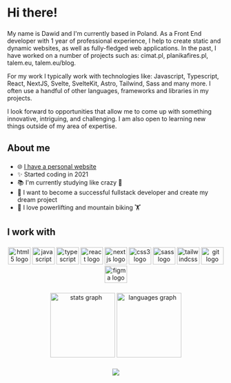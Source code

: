 <h1 align="left">Hi there!</h1>

###

<p align="left">
My name is Dawid and I'm currently based in Poland. As a Front End developer with 1 year of professional experience, I help to create static and dynamic websites, as well as fully-fledged web applications. In the past, I have worked on a number of projects such as: cimat.pl, planikafires.pl, talem.eu, talem.eu/blog.

For my work I typically work with technologies like: Javascript, Typescript, React, NextJS, Svelte, SvelteKit, Astro, Tailwind, Sass and many more. I often use a handful of other languages, frameworks and libraries in my projects.

I look forward to opportunities that allow me to come up with something innovative, intriguing, and challenging. I am also open to learning new things outside of my area of expertise.
</p>

###

<h2 align="left">About me</h2>

###

* 🌐 [I have a personal website](https://www.dawidseipold.com)
* ✨ Started coding in 2021
* 📚 I'm currently studying like crazy 🤯
* 🎯 I want to become a successful fullstack developer and create my dream project
* 🎲 I love powerlifting and mountain biking 🏋

###

<h2 align="left">I work with</h2>

###

<div align="center">
  <img src="https://cdn.jsdelivr.net/gh/devicons/devicon/icons/html5/html5-original.svg" height="40" width="52" alt="html5 logo"  />
  <img src="https://cdn.jsdelivr.net/gh/devicons/devicon/icons/javascript/javascript-original.svg" height="40" width="52" alt="javascript logo"  />
  <img src="https://cdn.jsdelivr.net/gh/devicons/devicon/icons/typescript/typescript-original.svg" height="40" width="52" alt="typescript logo"  />
  <img src="https://cdn.jsdelivr.net/gh/devicons/devicon/icons/react/react-original.svg" height="40" width="52" alt="react logo"  />
  <img src="https://cdn.jsdelivr.net/gh/devicons/devicon/icons/nextjs/nextjs-original.svg" height="40" width="52" alt="nextjs logo"  />
  <img src="https://cdn.jsdelivr.net/gh/devicons/devicon/icons/css3/css3-original.svg" height="40" width="52" alt="css3 logo"  />
  <img src="https://cdn.jsdelivr.net/gh/devicons/devicon/icons/sass/sass-original.svg" height="40" width="52" alt="sass logo"  />
  <img src="https://cdn.jsdelivr.net/gh/devicons/devicon/icons/tailwindcss/tailwindcss-original-wordmark.svg" height="40" width="52" alt="tailwindcss logo"  />
  <img src="https://cdn.jsdelivr.net/gh/devicons/devicon/icons/git/git-original.svg" height="40" width="52" alt="git logo"  />
  <img src="https://cdn.jsdelivr.net/gh/devicons/devicon/icons/figma/figma-original.svg" height="40" width="52" alt="figma logo"  />
</div>

###

<div align="center">
  <img src="https://github-readme-stats.vercel.app/api?hide_title=false&hide_rank=false&show_icons=true&include_all_commits=true&count_private=true&disable_animations=false&theme=dracula&locale=en&hide_border=false&username=dawidseipold" height="150" alt="stats graph"  />
  <img src="https://github-readme-stats.vercel.app/api/top-langs?locale=en&hide_title=false&layout=compact&card_width=320&langs_count=5&theme=dracula&hide_border=false&username=dawidseipold" height="150" alt="languages graph"  />
</div>

###

<div align="center">
  <img src="https://profile-counter.glitch.me/dawidseipold/count.svg?"  />
</div>

###

